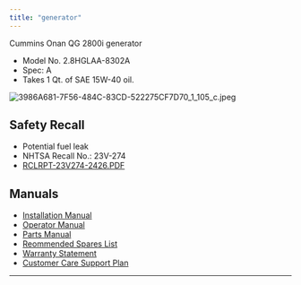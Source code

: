 ```yaml
---
title: "generator"
---
```

Cummins Onan QG 2800i generator
- Model No. 2.8HGLAA-8302A
- Spec: A
- Takes 1 Qt. of SAE 15W-40 oil.

![3986A681-7F56-484C-83CD-522275CF7D70_1_105_c.jpeg](/images/3986A681-7F56-484C-83CD-522275CF7D70_1_105_c_1687969412925_0.jpeg)


## Safety Recall
- Potential fuel leak
- NHTSA Recall No.: 23V-274
- [RCLRPT-23V274-2426.PDF](/assets/RCLRPT-23V274-2426_1687983354561_0.PDF)

## Manuals
- [Installation Manual](/assets/A062Y984_1687983413992_0.pdf)
- [Operator Manual](/assets/A062Y985_1687983450358_0.pdf)
- [Parts Manual](/assets/A062Y987_I5_202109_1687983468987_0.pdf)
- [Reommended Spares List](/assets/A062Z023_1687983487200_0.pdf)
- [Warranty Statement](/assets/A065D969_1687983502318_0.pdf)
- [Customer Care Support Plan](/assets/SP_00000042_I1_202003_1687983525580_0.pdf)

---